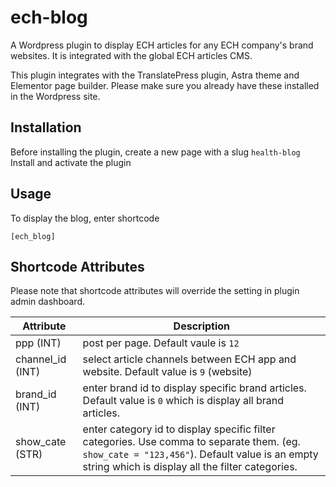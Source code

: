 # ech-blog
A Wordpress plugin to display ECH articles for any ECH company's brand websites. It is integrated with the global ECH articles CMS. 

This plugin integrates with the TranslatePress plugin, Astra theme and Elementor page builder. Please make sure you already have these installed in the Wordpress site.

## Installation
Before installing the plugin, create a new page with a slug `health-blog`
Install and activate the plugin

## Usage 
To display the blog, enter shortcode
```
[ech_blog]
```

## Shortcode Attributes

Please note that shortcode attributes will override the setting in plugin admin dashboard. 

Attribute | Description
----------|-------------
ppp (INT) | post per page. Default vaule is `12`
channel_id (INT) | select article channels between ECH app and website. Default value is `9` (website)
brand_id (INT) | enter brand id to display specific brand articles. Default value is `0` which is display all brand articles. 
show_cate (STR) | enter category id to display specific filter categories. Use comma to separate them. (eg. `show_cate = "123,456"`). Default value is an empty string which is display all the filter categories. 




